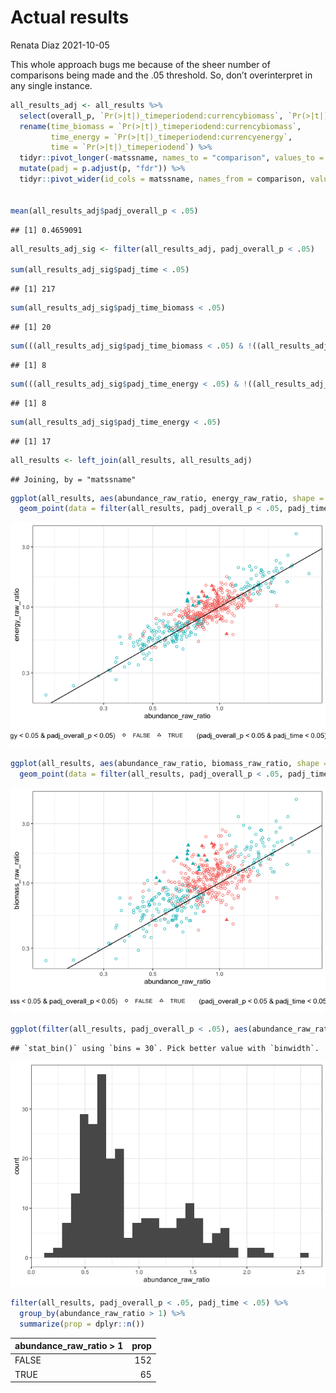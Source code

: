 Actual results
================
Renata Diaz
2021-10-05

This whole approach bugs me because of the sheer number of comparisons
being made and the .05 threshold. So, don’t overinterpret in any single
instance.

``` r
all_results_adj <- all_results %>%
  select(overall_p, `Pr(>|t|)_timeperiodend:currencybiomass`, `Pr(>|t|)_timeperiodend:currencyenergy`, `Pr(>|t|)_timeperiodend`, matssname) %>%
  rename(time_biomass = `Pr(>|t|)_timeperiodend:currencybiomass`,
         time_energy = `Pr(>|t|)_timeperiodend:currencyenergy`,
         time = `Pr(>|t|)_timeperiodend`) %>%
  tidyr::pivot_longer(-matssname, names_to = "comparison", values_to = "p") %>%
  mutate(padj = p.adjust(p, "fdr")) %>%
  tidyr::pivot_wider(id_cols = matssname, names_from = comparison, values_from = c(p, padj))


mean(all_results_adj$padj_overall_p < .05)
```

    ## [1] 0.4659091

``` r
all_results_adj_sig <- filter(all_results_adj, padj_overall_p < .05)

sum(all_results_adj_sig$padj_time < .05)
```

    ## [1] 217

``` r
sum(all_results_adj_sig$padj_time_biomass < .05)
```

    ## [1] 20

``` r
sum(((all_results_adj_sig$padj_time_biomass < .05) & !((all_results_adj_sig$padj_time < .05))))
```

    ## [1] 8

``` r
sum(((all_results_adj_sig$padj_time_energy < .05) & !((all_results_adj_sig$padj_time < .05))))
```

    ## [1] 8

``` r
sum(all_results_adj_sig$padj_time_energy < .05)
```

    ## [1] 17

``` r
all_results <- left_join(all_results, all_results_adj)
```

    ## Joining, by = "matssname"

``` r
ggplot(all_results, aes(abundance_raw_ratio, energy_raw_ratio, shape = (padj_time_energy < .05 & padj_overall_p < .05), color =  (padj_overall_p < .05 & padj_time < .05))) + geom_point() + onetoone + scale_x_log10() + scale_y_log10() + scale_shape(solid = F) + theme(legend.position = "bottom") +
  geom_point(data = filter(all_results, padj_overall_p < .05, padj_time_energy < .05), shape = 17)
```

![](interaction_results_adj_files/figure-gfm/unnamed-chunk-2-1.png)<!-- -->

``` r
ggplot(all_results, aes(abundance_raw_ratio, biomass_raw_ratio, shape = (padj_time_biomass < .05 & padj_overall_p < .05), color =  (padj_overall_p < .05 & padj_time < .05))) + geom_point() + onetoone + scale_x_log10() + scale_y_log10() + scale_shape(solid = F) + theme(legend.position = "bottom") +
  geom_point(data = filter(all_results, padj_overall_p < .05, padj_time_biomass < .05), shape = 17)
```

![](interaction_results_adj_files/figure-gfm/unnamed-chunk-2-2.png)<!-- -->

``` r
ggplot(filter(all_results, padj_overall_p < .05), aes(abundance_raw_ratio)) + geom_histogram()
```

    ## `stat_bin()` using `bins = 30`. Pick better value with `binwidth`.

![](interaction_results_adj_files/figure-gfm/unnamed-chunk-2-3.png)<!-- -->

``` r
filter(all_results, padj_overall_p < .05, padj_time < .05) %>%
  group_by(abundance_raw_ratio > 1) %>%
  summarize(prop = dplyr::n())
```

<div class="kable-table">

| abundance\_raw\_ratio \> 1 | prop |
| :------------------------- | ---: |
| FALSE                      |  152 |
| TRUE                       |   65 |

</div>
